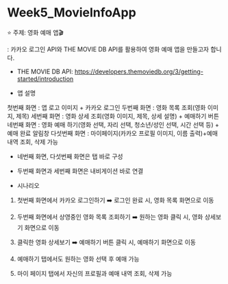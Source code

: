 # Week5_MovieInfoApp

️⭐️  주제: 영화 예매 앱🎬

: 카카오 로그인 API와 THE MOVIE DB API를 활용하여 영화 예매 앱을 만들고자 합니다.

- THE MOVIE DB API: https://developers.themoviedb.org/3/getting-started/introduction

 

* 앱 설명

첫번째 화면
: 앱 로고 이미지 + 카카오 로그인 
두번째 화면
: 영화 목록 조회(영화 이미지, 제목)
세번째 화면
: 영화 상세 조회(영화 이미지, 제목, 상세 설명) + 예매하기 버튼
네번째 화면
: 영화 예매 하기(영화 선택, 자리 선택, 청소년/성인 선택, 시간 선택 등) + 예매 완료 알림창
다섯번째 화면
: 마이페이지(카카오 프로필 이미지, 이름 출력)+예매 내역 조회, 삭제 가능
- 네번째 화면, 다섯번째 화면은 탭 바로 구성

- 두번째 화면과 세번째 화면은 내비게이션 바로 연결

 

* 시나리오

1. 첫번째 화면에서 카카오 로그인하기 ➡️ 로그인 완료 시, 영화 목록 화면으로 이동

2. 두번째 화면에서 상영중인 영화 목록 조회하기  ➡️ 원하는 영화 클릭 시, 영화 상세보기 화면으로 이동
3. 클릭한 영화 상세보기 ➡️ 예매하기 버튼 클릭 시, 예매하기 화면으로 이동
4. 예매하기 탭에서도 원하는 영화 선택 후 예매 가능
5. 마이 페이지 탭에서 자신의 프로필과 예매 내역 조회, 삭제 가능

